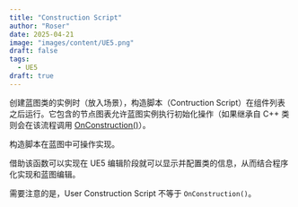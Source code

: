 ```yaml
---
title: "Construction Script"
author: "Roser"
date: 2025-04-21
image: "images/content/UE5.png"
draft: false
tags:
  - UE5
draft: true
---
```

创建蓝图类的实例时（放入场景），构造脚本（Contruction Script）在组件列表之后运行。它包含的节点图表允许蓝图实例执行初始化操作（如果继承自 C++ 类则会在该流程调用 [OnConstruction()](../Cpp/OnConstruction().md)）。

构造脚本在蓝图中可操作实现。

借助该函数可以实现在 UE5 编辑阶段就可以显示并配置类的信息，从而结合程序化实现和蓝图编辑。

需要注意的是，User Construction Script 不等于 `OnConstruction()`。